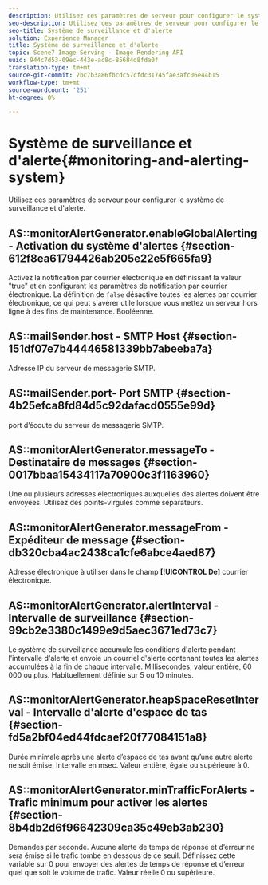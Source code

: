 ```yaml
---
description: Utilisez ces paramètres de serveur pour configurer le système de surveillance et d'alerte.
seo-description: Utilisez ces paramètres de serveur pour configurer le système de surveillance et d'alerte.
seo-title: Système de surveillance et d'alerte
solution: Experience Manager
title: Système de surveillance et d'alerte
topic: Scene7 Image Serving - Image Rendering API
uuid: 944c7d53-09ec-443e-ac8c-85684d8fda0f
translation-type: tm+mt
source-git-commit: 7bc7b3a86fbcdc57cfdc31745fae3afc06e44b15
workflow-type: tm+mt
source-wordcount: '251'
ht-degree: 0%

---
```



# Système de surveillance et d&#39;alerte{#monitoring-and-alerting-system}

Utilisez ces paramètres de serveur pour configurer le système de surveillance et d&#39;alerte.

## AS::monitorAlertGenerator.enableGlobalAlerting - Activation du système d&#39;alertes {#section-612f8ea61794426ab205e22e5f665fa9}

Activez la notification par courrier électronique en définissant la valeur &quot;true&quot; et en configurant les paramètres de notification par courrier électronique. La définition de `false` désactive toutes les alertes par courrier électronique, ce qui peut s&#39;avérer utile lorsque vous mettez un serveur hors ligne à des fins de maintenance. Booléenne.

## AS::mailSender.host - SMTP Host {#section-151df07e7b44446581339bb7abeeba7a}

Adresse IP du serveur de messagerie SMTP.

## AS::mailSender.port- Port SMTP {#section-4b25efca8fd84d5c92dafacd0555e99d}

port d’écoute du serveur de messagerie SMTP.

## AS::monitorAlertGenerator.messageTo - Destinataire de messages {#section-0017bbaa15434117a70900c3f1163960}

Une ou plusieurs adresses électroniques auxquelles des alertes doivent être envoyées. Utilisez des points-virgules comme séparateurs.

## AS::monitorAlertGenerator.messageFrom - Expéditeur de message {#section-db320cba4ac2438ca1cfe6abce4aed87}

Adresse électronique à utiliser dans le champ **[!UICONTROL De]** courrier électronique.

## AS::monitorAlertGenerator.alertInterval - Intervalle de surveillance {#section-99cb2e3380c1499e9d5aec3671ed73c7}

Le système de surveillance accumule les conditions d&#39;alerte pendant l&#39;intervalle d&#39;alerte et envoie un courriel d&#39;alerte contenant toutes les alertes accumulées à la fin de chaque intervalle. Millisecondes, valeur entière, 60 000 ou plus. Habituellement définie sur 5 ou 10 minutes.

## AS::monitorAlertGenerator.heapSpaceResetInterval - Intervalle d&#39;alerte d&#39;espace de tas {#section-fd5a2bf04ed44fdcaef20f77084151a8}

Durée minimale après une alerte d’espace de tas avant qu’une autre alerte ne soit émise. Intervalle en msec. Valeur entière, égale ou supérieure à 0.

## AS::monitorAlertGenerator.minTrafficForAlerts - Trafic minimum pour activer les alertes {#section-8b4db2d6f96642309ca35c49eb3ab230}

Demandes par seconde. Aucune alerte de temps de réponse et d’erreur ne sera émise si le trafic tombe en dessous de ce seuil. Définissez cette variable sur 0 pour envoyer des alertes de temps de réponse et d’erreur quel que soit le volume de trafic. Valeur réelle 0 ou supérieure.

